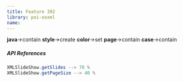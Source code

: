 ```yaml
---
title: Feature 392
library: poi-ooxml
name: 
---
```


**java**->contain **style**->create **color**->set **page**->contain **case**->contain 

##### API References

```java
XMLSlideShow.getSlides --> 70 %
XMLSlideShow.getPageSize --> 40 %
```
